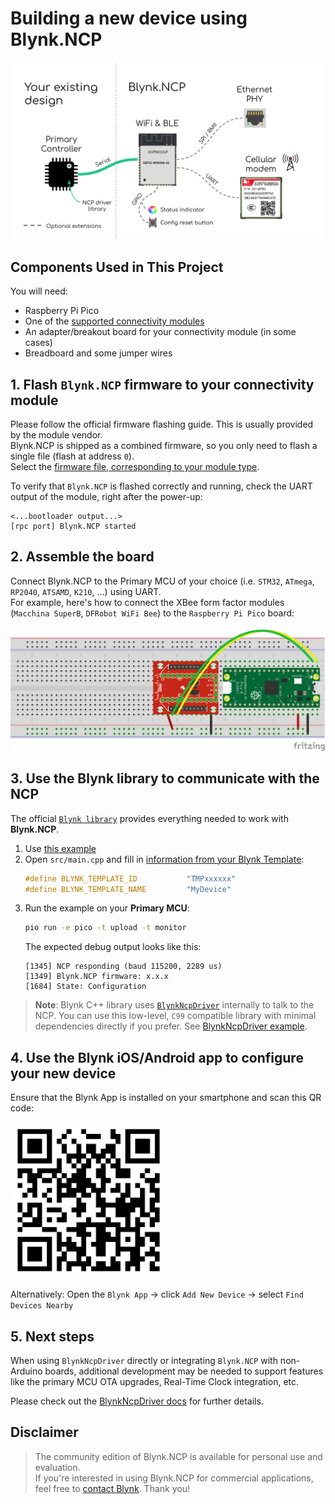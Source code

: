 # Building a new device using Blynk.NCP

![Blynk.NCP connection](./Images/BlynkNCP.png)

## Components Used in This Project

You will need:
- Raspberry Pi Pico
- One of the [supported connectivity modules][supported_modules]
- An adapter/breakout board for your connectivity module (in some cases)
- Breadboard and some jumper wires

## 1. Flash `Blynk.NCP` firmware to your connectivity module

Please follow the official firmware flashing guide. This is usually provided by the module vendor.  
Blynk.NCP is shipped as a combined firmware, so you only need to flash a single file (flash at address `0`).  
Select the [firmware file, corresponding to your module type][supported_modules].

To verify that `Blynk.NCP` is flashed correctly and running, check the UART output of the module, right after the power-up:
```log
<...bootloader output...>
[rpc port] Blynk.NCP started
```

## 2. Assemble the board

Connect Blynk.NCP to the Primary MCU of your choice (i.e. `STM32`, `ATmega`, `RP2040`, `ATSAMD`, `K210`, ...) using UART.  
For example, here's how to connect the XBee form factor modules (`Macchina SuperB`, `DFRobot WiFi Bee`) to the `Raspberry Pi Pico` board:

![Blynk.NCP breadboard](./Images/PiPico-XBee-BlynkNCP.png)

## 3. Use the Blynk library to communicate with the NCP

The official [`Blynk library`](https://github.com/blynkkk/blynk-library) provides everything needed to work with **Blynk.NCP**.

1. Use [this example](https://github.com/blynkkk/BlynkNcpExample)
2. Open `src/main.cpp` and fill in [information from your Blynk Template](https://bit.ly/BlynkInject):
    ```cpp
    #define BLYNK_TEMPLATE_ID           "TMPxxxxxx"
    #define BLYNK_TEMPLATE_NAME         "MyDevice"
    ```
3. Run the example on your **Primary MCU**:
    ```sh
    pio run -e pico -t upload -t monitor
    ```
   The expected debug output looks like this:
    ```log
    [1345] NCP responding (baud 115200, 2289 us)
    [1349] Blynk.NCP firmware: x.x.x
    [1684] State: Configuration
    ```

> __Note__: Blynk C++ library uses [`BlynkNcpDriver`](https://github.com/blynkkk/BlynkNcpDriver) internally to talk to the NCP.
You can use this low-level, `C99` compatible library with minimal dependencies directly if you prefer. See [BlynkNcpDriver example](https://github.com/blynkkk/BlynkNcpDriver/blob/main/examples/BlynkNCP_Simple/BlynkNCP_Simple.ino).

## 4. Use the Blynk iOS/Android app to configure your new device

Ensure that the Blynk App is installed on your smartphone and scan this QR code:

<img alt="Add New Device QR" src="./Images/AddNewDeviceQR.png" width="250" />

Alternatively: Open the `Blynk App` -> click `Add New Device` -> select `Find Devices Nearby`

## 5. Next steps

When using `BlynkNcpDriver` directly or integrating `Blynk.NCP` with non-Arduino boards, additional development may be needed to support features like the primary MCU OTA upgrades, Real-Time Clock integration, etc.

Please check out the [BlynkNcpDriver docs](https://github.com/blynkkk/BlynkNcpDriver/tree/main/docs) for further details.

## Disclaimer

> The community edition of Blynk.NCP is available for personal use and evaluation.  
If you're interested in using Blynk.NCP for commercial applications, feel free to [contact Blynk][blynk_sales]. Thank you!

[supported_modules]: https://docs.blynk.io/en/getting-started/supported-boards#connectivity-modules-supported-by-blynk.ncp
[blynk_sales]: https://blynk.io/en/contact-us-business
